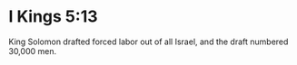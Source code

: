 # I Kings 5:13

King Solomon drafted forced labor out of all Israel, and the draft numbered 30,000 men.
